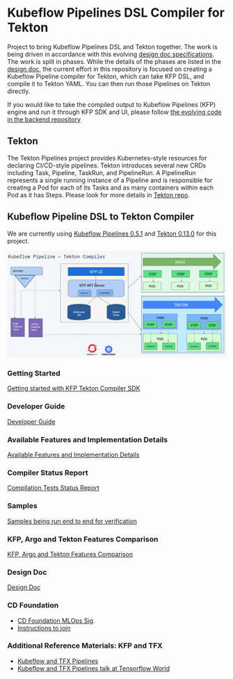 # Kubeflow Pipelines DSL Compiler for Tekton

Project to bring Kubeflow Pipelines DSL and Tekton together. The work is being driven in accordance with this evolving [design doc specifications](http://bit.ly/kfp-tekton). The work is split in phases. While the details of the phases are listed in the [design doc](http://bit.ly/kfp-tekton), the current effort in this repository is focused on creating a Kubeflow Pipeline compiler for Tekton, which can take KFP DSL, and compile it to Tekton YAML. You can then run those Pipelines on Tekton directly.

If you would like to take the compiled output to Kubeflow Pipelines (KFP) engine and run it through KFP SDK and UI, please follow [the evolving code in the backend repository](https://github.com/kubeflow/kfp-tekton-backend)

## Tekton

The Tekton Pipelines project provides Kubernetes-style resources for declaring CI/CD-style pipelines. Tekton introduces
several new CRDs including Task, Pipeline, TaskRun, and PipelineRun. A PipelineRun represents a single running instance
of a Pipeline and is responsible for creating a Pod for each of its Tasks and as many containers within each Pod as it
has Steps. Please look for more details in [Tekton repo](https://github.com/tektoncd/pipeline).

## Kubeflow Pipeline DSL to Tekton Compiler

We are currently using [Kubeflow Pipelines 0.5.1](https://github.com/kubeflow/pipelines/releases/tag/0.5.1) and
[Tekton 0.13.0](https://github.com/tektoncd/pipeline/releases/tag/v0.13.0) for this project.

![kfp-tekton](images/kfp-tekton-phase-one.png)

### Getting Started
[Getting started with KFP Tekton Compiler SDK](/sdk/README.md)

### Developer Guide
[Developer Guide](/sdk/python/README.md) 

### Available Features and Implementation Details
[Available Features and Implementation Details](/sdk/FEATURES.md)

### Compiler Status Report
[Compilation Tests Status Report](/sdk/python/tests/README.md)

### Samples
[Samples being run end to end for verification](/samples/README.md)

### KFP, Argo and Tekton Features Comparison
[KFP, Argo and Tekton Features Comparison](https://docs.google.com/spreadsheets/d/1LFUy86MhVrU2cRhXNsDU-OBzB4BlkT9C0ASD3hoXqpo/edit#gid=979402121)

### Design Doc 
[Design Doc](http://bit.ly/kfp-tekton)

### CD Foundation

+ [CD Foundation MLOps Sig](https://cd.foundation/blog/2020/02/11/announcing-the-cd-foundation-mlops-sig/). 
+ [Instructions to join](https://github.com/cdfoundation/sig-mlops)

### Additional Reference Materials: KFP and TFX

+ [Kubeflow and TFX Pipelines](/samples/kfp-tfx)
+ [Kubeflow and TFX Pipelines talk at Tensorflow World](https://www.slideshare.net/AnimeshSingh/hybrid-cloud-kubeflow-and-tensorflow-extended-tfx)
